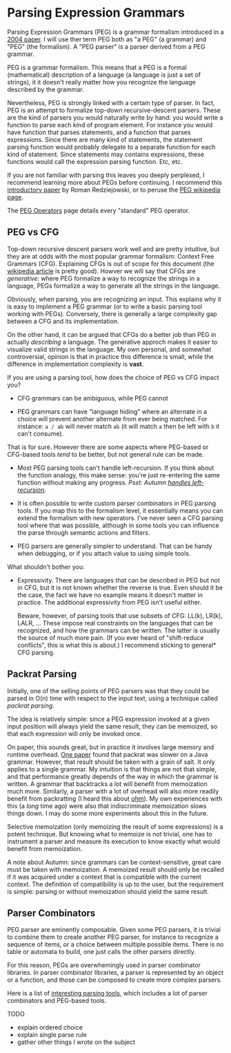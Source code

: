 # Parsing Expression Grammars

Parsing Expression Grammars (PEG) is a grammar formalism introduced in a [2004 paper].
I will use ther term PEG both as "a PEG" (a grammar) and "PEG" (the formalism).
A "PEG parser" is a parser derived from a PEG grammar.

[2004 paper]: http://bford.info/pub/lang/peg

PEG is a grammar formalism. This means that a PEG is a formal (mathematical)
description of a language (a language is just a set of strings), it it doesn't really matter
how you recognize the language described by the grammar.

Nevertheless, PEG is strongly linked with a certain type of parser. In fact, PEG is an attempt to
formalize top-down recursive-descent parsers. These are the kind of parsers you would naturally
write by hand: you would write a function to parse each kind of program element. For instance
you would have function that parses statements, and a function that parses expressions. Since
there are many kind of statements, the statement parsing function would probably delegate to
a separate function for each kind of statement. Since statements may contains expressions, these
functions would call the expression parsing function. Etc, etc.

If you are not familiar with parsing this leaves you deeply perplexed, I recommend learning
more about PEGs before continuing. I recommend this [introductory paper] by Roman Redziejowski,
or to peruse the [PEG wikipedia page].

[introductory paper]: http://www.romanredz.se/papers/FI2007.pdf
[PEG wikipedia page]: https://en.wikipedia.org/wiki/Parsing_expression_grammar

The [PEG Operators] page details every "standard" PEG operator.

[PEG Operators]: /doc/autumn/peg-ops.md

## PEG vs CFG

Top-down recursive descent parsers work well and are pretty intuitive, but they are at odds with the
most popular grammar formalism: Context Free Grammars (CFG). Explaining CFGs is out of scope for
this document (the [wikipedia article] is pretty good). Howver we will say that CFGs are
*generative*: where PEG formalize a way to recognize the strings in a language, PEGs formalize a way
to generate all the strings in the language.

[wikipedia article]: https://en.wikipedia.org/wiki/Context-free_grammar

Obviously, when parsing, you are recognizing an input. This explains why it is easy to
implement a PEG grammar (or to write a basic parsing tool working with PEGs). Conversely,
there is generally a large complexity gap between a CFG and its implementation.

On the other hand, it can be argued that CFGs do a better job than PEG in actually *describing* a
language. The generative approch makes it easier to visualize valid strings in the language.
 My own personal, and somewhat controversial, opinion is that in practice this difference is small,
while the difference in implementation complexity is **vast**.

If you are using a parsing tool, how does the choice of PEG vs CFG impact you?

- CFG grammars can be ambiguous, while PEG cannot

- PEG grammars can have "language hiding" where an alternate in a choice will prevent another
  alternate from ever being matched. For instance: `a / ab` will never match `ab` (it will match `a`
  then be left with `b` it can't consume).
  
That is for sure. However there are some aspects where PEG-based or CFG-based tools *tend* to be
better, but not general rule can be made.

- Most PEG parsing tools can't handle left-recursion. If you think about the function analogy, this
  make sense: you're just re-entering the same function without making any progress.
  *Psst: Autumn [handles left-recursion].*
  
[handles left-recursion]: /docs/autumn/left-recursion.md

- It is often possible to write custom parser combinators in PEG parsing tools. If you map this to
  the formalism level, it essentially means you can extend the formalism with new operators. I've
  never seen a CFG parsing tool where that was possible, although in some tools you can influence
  the parse through semantic actions and filters.
  
- PEG parsers are generally simpler to understand. That can be handy when debugging, or if you
  attach value to using simple tools.
  
 What shouldn't bother you:
 
- Expressivity. There are languages that can be described in PEG but not in CFG, but it is not known
  whether the reverse is true. Even should it be the case, the fact we have no example means it
  doesn't matter in practice. The additional expressivity from PEG isn't useful either.
  
  Beware, however, of parsing tools that use subsets of CFG: LL(k), LR(k), LALR, ... These
  impose real constraints on the languages that can be recognized, and how the grammars can be
  written. The latter is usually the source of much more pain. (If you ever heard of "shift-reduce
  conflicts", this is what this is about.) I recommend sticking to general* CFG parsing.
  
  
## Packrat Parsing

Initially, one of the selling points of PEG parsers was that they could be parsed in O(n) time
with respect to the input text, using a technique called *packrat parsing*.

The idea is relatively simple: since a PEG expression invoked at a given input position will always
yield the same result, they can be memoized, so that each expression will only be invoked once.

On paper, this sounds great, but in practice it involves large memory and runtime overhead.
[One paper][packrat-flop] found that packrat was slower on a Java grammar.
However, that result should be taken with a grain of salt. It only applies to a single
grammar. My intuition is that things are not that simple, and that performance greatly depends
of the way in which the grammar is written. A grammar that backtracks a lot will benefit from
memoization much more. Similarly, a parser with a lot of overhead will also more readily benefit
from packratting (I heard this about [ohm]). My own experiences with this (a *long* time ago) were
also that indiscriminate memoization slows things down. I may do some more experiments about this
in the future.

Selective memoization (only memoizing the result of some expressions) is a potent technique. But
knowing what to memoize is not trivial, one has to instrument a parser and measure its execution to
know exactly what would benefit from memoization.

A note about Autumn: since grammars can be context-sensitive, great care must be taken with
memoization. A memoized result should only be recalled if it was acquired under a context that
is compatible with the current context. The definition of compatibility is up to the user, but
the requirement is simple: parsing or without memoization should yield the same result.

[packrat-flop]: https://www.mercurylang.org/documentation/papers/packrat.pdf
[ohm]: https://github.com/harc/ohm

## Parser Combinators

PEG parser are eminently composable. Given some PEG parsers, it is trivial to combine them to create
another PEG parser, for instance to recognize a sequence of items, or a choice between multiple
possible items. There is no table or automata to build, one just calls the other parsers
directly.

For this reason, PEGs are overwhemingly used in parser combinator libraries. In parser combinator
libraries, a parser is represented by an object or a function, and those can be composed to create
more complex parsers.

Here is a list of [interesting parsing tools], which includes a lot of parser combinators and
PEG-based tools.

[interesting parsing tools]: /doc/autumn/parsing-tools.md

TODO
- explain ordered choice
- explain single parse rule
- gather other things I wrote on the subject